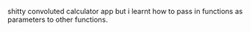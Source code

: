 shitty convoluted calculator app but i learnt how to pass in functions as parameters to other functions.
